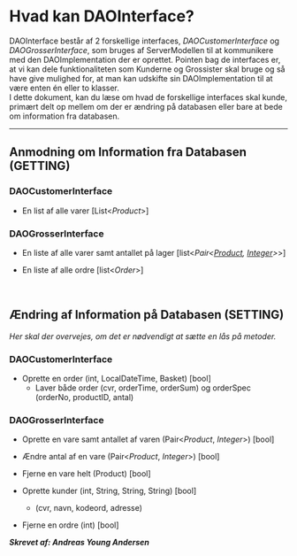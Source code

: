 <h1>Hvad kan DAOInterface?</h1>
DAOInterface består af 2 forskellige interfaces, <i>DAOCustomerInterface</i> og <i>DAOGrosserInterface</i>, som bruges af ServerModellen til at kommunikere med den DAOImplementation der er oprettet.
Pointen bag de interfaces er, at vi kan dele funktionaliteten som Kunderne og Grossister skal bruge og så have give mulighed for, at man kan udskifte sin DAOImplementation til at være enten én eller to klasser.
<br>
I dette dokument, kan du læse om hvad de forskellige interfaces skal kunde, primært delt op mellem om der er ændring på databasen eller bare at bede om information fra databasen.
<hr>

<h2>Anmodning om Information fra Databasen (GETTING)</h2>
<h3>DAOCustomerInterface</h3>

* En list af alle varer [List<<i>Product</i>>]

<h3>DAOGrosserInterface</h3>

* En liste af alle varer samt antallet på lager [list<<i>Pair<<u>Product</u>, <u>Integer</u>></i>>]
  
* En liste af alle ordre [list<<i>Order</i>>]

<br>

<h2>Ændring af Information på Databasen (SETTING)</h2>
<em>Her skal der overvejes, om det er nødvendigt at sætte en lås på metoder.</em>

<h3>DAOCustomerInterface</h3>

* Oprette en order (int, LocalDateTime, Basket) [bool]
	* Laver både order (cvr, orderTime, orderSum) og orderSpec (orderNo, productID, antal)

<h3>DAOGrosserInterface</h3>

* Oprette en vare samt antallet af varen (Pair<<i>Product</i>, <i>Integer</i>>) [bool]

* Ændre antal af en vare (Pair<<i>Product</i>, <i>Integer</i>>) [bool]

* Fjerne en vare helt (Product) [bool]

* Oprette kunder (int, String, String, String) [bool]
	* (cvr, navn, kodeord, adresse)
	
* Fjerne en ordre (int) [bool]

<b><i>Skrevet af: Andreas Young Andersen</i></b>